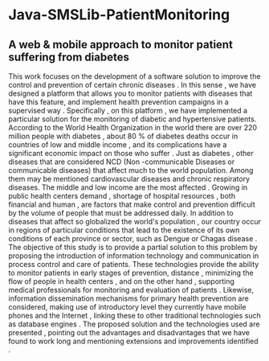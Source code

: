 Java-SMSLib-PatientMonitoring
=============================

A web &amp; mobile approach to monitor patient suffering from diabetes 
----------------------------------------------------------------------

This work focuses on the development of a software solution to improve the control and prevention of certain chronic diseases . In this sense , we have designed a platform that allows you to monitor patients with diseases that have this feature, and implement health prevention campaigns in a supervised way . Specifically , on this platform , we have implemented a particular solution for the monitoring of diabetic and hypertensive patients.
According to the World Health Organization in the world there are over 220 million people with diabetes , about 80 % of diabetes deaths occur in countries of low and middle income , and its complications have a significant economic impact on those who suffer . Just as diabetes , other diseases that are considered NCD (Non -communicable Diseases or communicable diseases) that affect much to the world population. Among them may be mentioned cardiovascular diseases and chronic respiratory diseases.
The middle and low income are the most affected . Growing in public health centers demand , shortage of hospital resources , both financial and human , are factors that make control and prevention difficult by the volume of people that must be addressed daily.
In addition to diseases that affect so globalized the world's population , our country occur in regions of particular conditions that lead to the existence of its own conditions of each province or sector, such as Dengue or Chagas disease .
The objective of this study is to provide a partial solution to this problem by proposing the introduction of information technology and communication in process control and care of patients. These technologies provide the ability to monitor patients in early stages of prevention, distance , minimizing the flow of people in health centers , and on the other hand , supporting medical professionals for monitoring and evaluation of patients . Likewise, information dissemination mechanisms for primary health prevention are considered, making use of introductory level they currently have mobile phones and the Internet , linking these to other traditional technologies such as database engines .
The proposed solution and the technologies used are presented , pointing out the advantages and disadvantages that we have found to work long and mentioning extensions and improvements identified .
